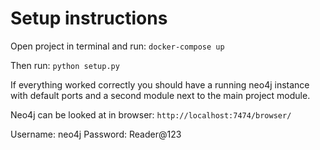 # Setup instructions

Open project in terminal and run: ```docker-compose up```


Then run: ```python setup.py```


If everything worked correctly you should have a running neo4j instance with default ports and a second module next to 
the main project module.

Neo4j can be looked at in browser: ```http://localhost:7474/browser/```

Username: neo4j
Password: Reader@123